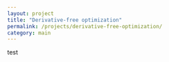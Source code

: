 ```yaml
---
layout: project
title: "Derivative-free optimization"
permalink: /projects/derivative-free-optimization/
category: main
---
```

test
